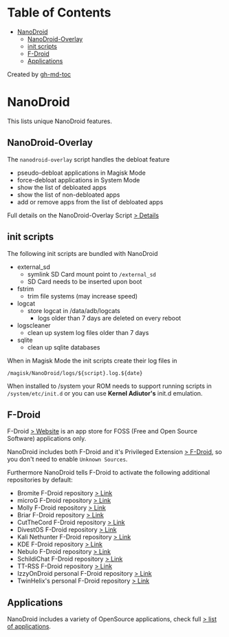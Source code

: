 Table of Contents
=================

   * [NanoDroid](#nanodroid)
      * [NanoDroid-Overlay](#nanodroid-overlay)
      * [init scripts](#init-scripts)
      * [F-Droid](#f-droid)
      * [Applications](#applications)

Created by [gh-md-toc](https://github.com/ekalinin/github-markdown-toc)

# NanoDroid

This lists unique NanoDroid features.

## NanoDroid-Overlay

The `nanodroid-overlay` script handles the debloat feature

* pseudo-debloat applications in Magisk Mode
* force-debloat applications in System Mode
* show the list of debloated apps
* show the list of non-debloated apps
* add or remove apps from the list of debloated apps

Full details on the NanoDroid-Overlay Script [> Details](NanoDroidOverlay.md)

## init scripts

The following init scripts are bundled with NanoDroid

* external_sd
  * symlink SD Card mount point to `/external_sd`
  * SD Card needs to be inserted upon boot
* fstrim
  * trim file systems (may increase speed)
* logcat
  * store logcat in /data/adb/logcats
     * logs older than 7 days are deleted on every reboot
* logscleaner
  * clean up system log files older than 7 days
* sqlite
  * clean up sqlite databases

When in Magisk Mode the init scripts create their log files in

`/magisk/NanoDroid/logs/${script}.log.${date}`

When installed to /system your ROM needs to support running scripts in `/system/etc/init.d` or you can use **Kernel Adiutor's** init.d emulation.

## F-Droid

F-Droid [> Website](http://www.fdroid.org) is an app store for FOSS (Free and Open Source Software) applications only.

NanoDroid includes both F-Droid and it's Privileged Extension [> F-Droid](https://f-droid.org/repository/browse/?fdfilter=f-droid&fdid=org.fdroid.fdroid.privileged), so you don't need to enable `Unknown Sources`.

Furthermore NanoDroid tells F-Droid to activate the following additional repositories by default:

* Bromite F-Droid repository [> Link](https://www.bromite.org/fdroid)
* microG F-Droid repository [> Link](https://microg.org/fdroid.html)
* Molly F-Droid repository [> Link](https://molly.im/download/fdroid)
* Briar F-Droid repository [> Link](https://briarproject.org/fdroid)
* CutTheCord F-Droid repository [> Link](https://gitdab.com/distok/cutthecord)
* DivestOS F-Droid repository [> Link](https://divestos.org/index.php?page=our_apps)
* Kali Nethunter F-Droid repository [> Link](https://store.nethunter.com)
* KDE F-Droid repository [> Link](https://community.kde.org/Android/FDroid)
* Nebulo F-Droid repository [> Link](https://fdroid.frostnerd.com)
* SchildiChat F-Droid repository [> Link](https://www.spiritcroc.de/android/fdroid)
* TT-RSS F-Droid repository [> Link](https://srv.tt-rss.org/fdroid)
* IzzyOnDroid personal F-Droid repository [> Link](https://apt.izzysoft.de/fdroid)
* TwinHelix's personal F-Droid repository [> Link](https://www.twinhelix.com/apps/signal-foss)

## Applications

NanoDroid includes a variety of OpenSource applications, check full [> list of applications](Applications.md).

